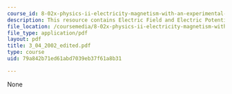 ```yaml
---
course_id: 8-02x-physics-ii-electricity-magnetism-with-an-experimental-focus-spring-2005
description: This resource contains Electric Field and Electric Potential and Capacitors.
file_location: /coursemedia/8-02x-physics-ii-electricity-magnetism-with-an-experimental-focus-spring-2005/79a842b71ed61abd7039eb37f61a8b31_3_04_2002_edited.pdf
file_type: application/pdf
layout: pdf
title: 3_04_2002_edited.pdf
type: course
uid: 79a842b71ed61abd7039eb37f61a8b31

---
```

None